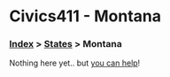 # Civics411 - Montana

### [Index](../../README.md) > [States](../) > Montana

Nothing here yet.. but [you can help](../../CONTRIBUTING.md)!
